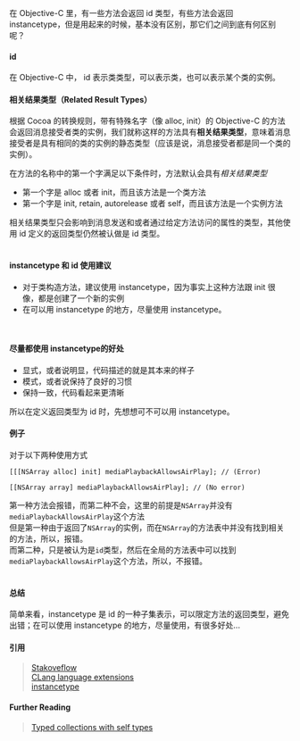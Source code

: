 在 Objective-C 里，有一些方法会返回 id 类型，有些方法会返回 instancetype，但是用起来的时候，基本没有区别，那它们之间到底有何区别呢？

#### id
在 Objective-C 中， id 表示类类型，可以表示类，也可以表示某个类的实例。
<br />

#### 相关结果类型（Related Result Types）
根据 Cocoa 的转换规则，带有特殊名字（像 alloc, init）的 Objective-C 的方法会返回消息接受者类的实例，我们就称这样的方法具有**相关结果类型**，意味着消息接受者是具有相同的类的实例的静态类型（应该是说，消息接受者都是同一个类的实例）。  

在方法的名称中的第一个字满足以下条件时，方法默认会具有*相关结果类型*  
* 第一个字是 alloc 或者 init，而且该方法是一个类方法
* 第一个字是 init, retain, autorelease 或者 self，而且该方法是一个实例方法

相关结果类型只会影响到消息发送和或者通过给定方法访问的属性的类型，其他使用 id 定义的返回类型仍然被认做是 id 类型。   
<br />

#### instancetype 和 id 使用建议
* 对于类构造方法，建议使用 instancetype，因为事实上这种方法跟 init 很像，都是创建了一个新的实例
* 在可以用 instancetype 的地方，尽量使用 instancetype。
<br />

#### 尽量都使用 instancetype的好处
* 显式，或者说明显，代码描述的就是其本来的样子
* 模式，或者说保持了良好的习惯
* 保持一致，代码看起来更清晰

所以在定义返回类型为 id 时，先想想可不可以用 instancetype。
<br />

#### 例子
对于以下两种使用方式
    
    [[[NSArray alloc] init] mediaPlaybackAllowsAirPlay]; // (Error)

    [[NSArray array] mediaPlaybackAllowsAirPlay]; // (No error)

第一种方法会报错，而第二种不会，这里的前提是`NSArray`并没有`mediaPlaybackAllowsAirPlay`这个方法  
但是第一种由于返回了`NSArray`的实例，而在`NSArray`的方法表中并没有找到相关的方法，所以，报错。  
而第二种，只是被认为是`id`类型，然后在全局的方法表中可以找到`mediaPlaybackAllowsAirPlay`这个方法，所以，不报错。  
<br />

#### 总结
简单来看，instancetype 是 id 的一种子集表示，可以限定方法的返回类型，避免出错；在可以使用 instancetype 的地方，尽量使用，有很多好处...
<br />

#### 引用
> [Stakoveflow](http://stackoverflow.com/a/14652187/1847934)  
> [CLang language extensions](http://clang.llvm.org/docs/LanguageExtensions.html#related-result-types)  
> [instancetype](http://nshipster.com/instancetype/)  

#### Further Reading
> [Typed collections with self types](http://www.jonmsterling.com/posts/2012-02-05-typed-collections-with-self-types-in-objective-c.html)
